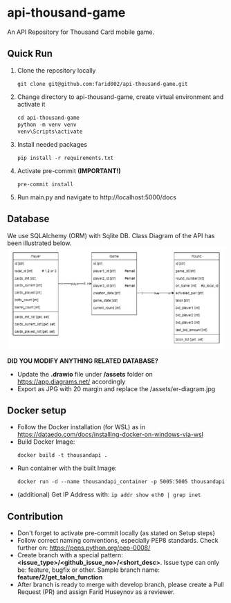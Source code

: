 # api-thousand-game
An API Repository for Thousand Card mobile game.

## Quick Run
1. Clone the repository locally
   ```
   git clone git@github.com:farid002/api-thousand-game.git
   ```
2. Change directory to api-thousand-game, create virtual environment and activate it
   ```
   cd api-thousand-game
   python -m venv venv
   venv\Scripts\activate
   ```
3. Install needed packages
   ```
   pip install -r requirements.txt
   ```
4. Activate pre-commit **(IMPORTANT!)**
   ```
   pre-commit install
   ```
5. Run main.py and navigate to http://localhost:5000/docs


## Database
We use SQLAlchemy (ORM) with Sqlite DB.
Class Diagram of the API has been illustrated below.
![Alt Text](assets/er-diagram.jpg)

**DID YOU MODIFY ANYTHING RELATED DATABASE?**
 - Update the **.drawio** file under **/assets** folder on https://app.diagrams.net/ accordingly
 - Export as JPG with 20 margin and replace the /assets/er-diagram.jpg 

## Docker setup
- Follow the Docker installation (for WSL) as in https://dataedo.com/docs/installing-docker-on-windows-via-wsl
- Build Docker Image: 
   ```
   docker build -t thousandapi .
   ```
- Run container with the built Image: 
   ```
   docker run -d --name thousandapi_container -p 5005:5005 thousandapi
   ```
- (additional) Get IP Address with: ```ip addr show eth0 | grep inet```
## Contribution
- Don't forget to activate pre-commit locally (as stated on Setup steps)
- Follow correct naming conventions, especially PEP8 standards. Check further on: https://peps.python.org/pep-0008/
- Create branch with a special pattern: **<issue_type>/<github_issue_no>/<short_desc>**. Issue type can only be: feature, bugfix or other. Sample branch name: **feature/2/get_talon_function**
- After branch is ready to merge with develop branch, please create a Pull Request (PR) and assign Farid Huseynov as a reviewer.
